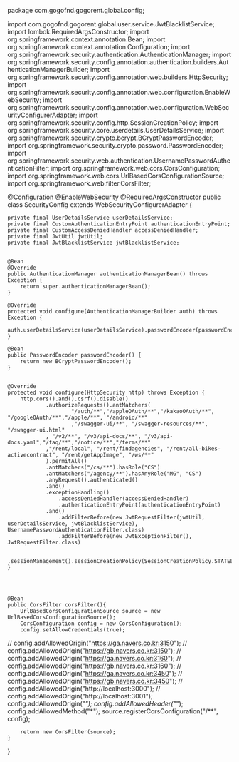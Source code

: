 package com.gogofnd.gogorent.global.config;

import com.gogofnd.gogorent.global.user.service.JwtBlacklistService;
import lombok.RequiredArgsConstructor;
import org.springframework.context.annotation.Bean;
import org.springframework.context.annotation.Configuration;
import org.springframework.security.authentication.AuthenticationManager;
import org.springframework.security.config.annotation.authentication.builders.AuthenticationManagerBuilder;
import org.springframework.security.config.annotation.web.builders.HttpSecurity;
import org.springframework.security.config.annotation.web.configuration.EnableWebSecurity;
import org.springframework.security.config.annotation.web.configuration.WebSecurityConfigurerAdapter;
import org.springframework.security.config.http.SessionCreationPolicy;
import org.springframework.security.core.userdetails.UserDetailsService;
import org.springframework.security.crypto.bcrypt.BCryptPasswordEncoder;
import org.springframework.security.crypto.password.PasswordEncoder;
import org.springframework.security.web.authentication.UsernamePasswordAuthenticationFilter;
import org.springframework.web.cors.CorsConfiguration;
import org.springframework.web.cors.UrlBasedCorsConfigurationSource;
import org.springframework.web.filter.CorsFilter;

@Configuration
@EnableWebSecurity
@RequiredArgsConstructor
public class SecurityConfig extends WebSecurityConfigurerAdapter {

    private final UserDetailsService userDetailsService;
    private final CustomAuthenticationEntryPoint authenticationEntryPoint;
    private final CustomAccessDeniedHandler accessDeniedHandler;
    private final JwtUtil jwtUtil;
    private final JwtBlacklistService jwtBlacklistService;


    @Bean
    @Override
    public AuthenticationManager authenticationManagerBean() throws Exception {
        return super.authenticationManagerBean();
    }

    @Override
    protected void configure(AuthenticationManagerBuilder auth) throws Exception {
        auth.userDetailsService(userDetailsService).passwordEncoder(passwordEncoder());
    }

    @Bean
    public PasswordEncoder passwordEncoder() {
        return new BCryptPasswordEncoder();
    }


    @Override
    protected void configure(HttpSecurity http) throws Exception {
        http.cors().and().csrf().disable()
                .authorizeRequests().antMatchers(
                        "/auth/**","/appleOAuth/**","/kakaoOAuth/**", "/googleOAuth/**","/apple/**", "/android/**"
                        ,"/swagger-ui/**", "/swagger-resources/**", "/swagger-ui.html"
                , "/v2/**", "/v3/api-docs/**", "/v3/api-docs.yaml","/faq/**","/notice/**","/terms/**"
                ,"/rent/local", "/rent/findagencies", "/rent/all-bikes-activecontract", "/rent/getAppImage", "/ws/**"
                ).permitAll()
                .antMatchers("/cs/**").hasRole("CS")
                .antMatchers("/agency/**").hasAnyRole("MG", "CS")
                .anyRequest().authenticated()
                .and()
                .exceptionHandling()
                    .accessDeniedHandler(accessDeniedHandler)
                    .authenticationEntryPoint(authenticationEntryPoint)
                .and()
                    .addFilterBefore(new JwtRequestFilter(jwtUtil, userDetailsService, jwtBlacklistService), UsernamePasswordAuthenticationFilter.class)
                    .addFilterBefore(new JwtExceptionFilter(), JwtRequestFilter.class)

                .sessionManagement().sessionCreationPolicy(SessionCreationPolicy.STATELESS);
    }




    @Bean
    public CorsFilter corsFilter(){
        UrlBasedCorsConfigurationSource source = new UrlBasedCorsConfigurationSource();
        CorsConfiguration config = new CorsConfiguration();
        config.setAllowCredentials(true);
//        config.addAllowedOrigin("https://ga.navers.co.kr:3150");
//        config.addAllowedOrigin("https://gb.navers.co.kr:3150");
//        config.addAllowedOrigin("https://ga.navers.co.kr:3160");
//        config.addAllowedOrigin("https://gb.navers.co.kr:3160");
//        config.addAllowedOrigin("https://ga.navers.co.kr:3450");
//        config.addAllowedOrigin("https://gb.navers.co.kr:3450");
//        config.addAllowedOrigin("http://localhost:3000");
//        config.addAllowedOrigin("http://localhost:3001");
        config.addAllowedOrigin("*");
        config.addAllowedHeader("*");
        config.addAllowedMethod("*");
        source.registerCorsConfiguration("/**", config);

        return new CorsFilter(source);
    }



}
